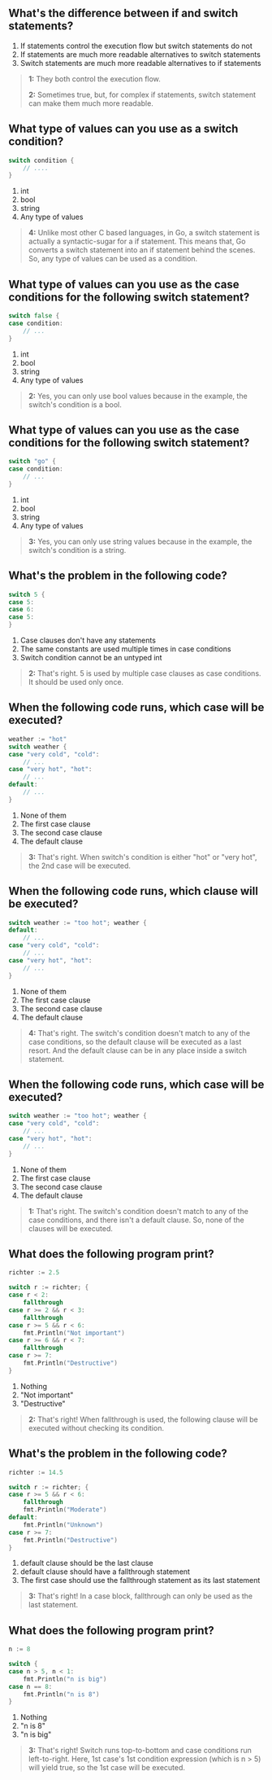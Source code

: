 ## What's the difference between if and switch statements?
1. If statements control the execution flow but switch statements do not
2. If statements are much more readable alternatives to switch statements
3. Switch statements are much more readable alternatives to if statements 

> **1:** They both control the execution flow.
> 
> **2:** Sometimes true, but, for complex if statements, switch statement can make them much more readable.


## What type of values can you use as a switch condition?
```go
switch condition {
    // ....
}
```
1. int
2. bool
3. string
4. Any type of values 

> **4:** Unlike most other C based languages, in Go, a switch statement is actually a syntactic-sugar for a if statement. This means that, Go converts a switch statement into an if statement behind the scenes. So, any type of values can be used as a condition.


## What type of values can you use as the case conditions for the following switch statement?
```go
switch false {
case condition:
    // ...
}
```
1. int
2. bool 
3. string
4. Any type of values

> **2:** Yes, you can only use bool values because in the example, the switch's condition is a bool.


## What type of values can you use as the case conditions for the following switch statement?
```go
switch "go" {
case condition:
    // ...
}
```
1. int
2. bool
3. string 
4. Any type of values

> **3:** Yes, you can only use string values because in the example, the switch's condition is a string.


## What's the problem in the following code?
```go
switch 5 {
case 5:
case 6:
case 5:
}
```
1. Case clauses don't have any statements
2. The same constants are used multiple times in case conditions 
3. Switch condition cannot be an untyped int

> **2:** That's right. 5 is used by multiple case clauses as case conditions. It should be used only once.


## When the following code runs, which case will be executed?
```go
weather := "hot"
switch weather {
case "very cold", "cold":
    // ...
case "very hot", "hot":
    // ...
default:
    // ...
}
```
1. None of them
2. The first case clause
3. The second case clause 
4. The default clause

> **3:** That's right. When switch's condition is either "hot" or "very hot", the 2nd case will be executed.


## When the following code runs, which clause will be executed?
```go
switch weather := "too hot"; weather {
default:
    // ...
case "very cold", "cold":
    // ...
case "very hot", "hot":
    // ...
}
```
1. None of them
2. The first case clause
3. The second case clause
4. The default clause 

> **4:** That's right. The switch's condition doesn't match to any of the case conditions, so the default clause will be executed as a last resort. And the default clause can be in any place inside a switch statement.


## When the following code runs, which case will be executed?
```go
switch weather := "too hot"; weather {
case "very cold", "cold":
    // ...
case "very hot", "hot":
    // ...
}
```
1. None of them 
2. The first case clause
3. The second case clause
4. The default clause

> **1:** That's right. The switch's condition doesn't match to any of the case conditions, and there isn't a default clause. So, none of the clauses will be executed.


## What does the following program print?
```go
richter := 2.5

switch r := richter; {
case r < 2:
    fallthrough
case r >= 2 && r < 3:
    fallthrough
case r >= 5 && r < 6:
    fmt.Println("Not important")
case r >= 6 && r < 7:
    fallthrough
case r >= 7:
    fmt.Println("Destructive")
}
```
1. Nothing
2. "Not important" 
3. "Destructive"

> **2:** That's right! When fallthrough is used, the following clause will be executed without checking its condition.


## What's the problem in the following code?
```go
richter := 14.5

switch r := richter; {
case r >= 5 && r < 6:
    fallthrough
    fmt.Println("Moderate")
default:
    fmt.Println("Unknown")
case r >= 7:
    fmt.Println("Destructive")
}
```
1. default clause should be the last clause
2. default clause should have a fallthrough statement
3. The first case should use the fallthrough statement as its last statement 

> **3:** That's right! In a case block, fallthrough can only be used as the last statement.


## What does the following program print?
```go
n := 8

switch {
case n > 5, n < 1:
    fmt.Println("n is big")
case n == 8:
    fmt.Println("n is 8")
}
```
1. Nothing
2. "n is 8"
3. "n is big" 

> **3:** That's right! Switch runs top-to-bottom and case conditions run left-to-right. Here, 1st case's 1st condition expression (which is n > 5) will yield true, so the 1st case will be executed.
